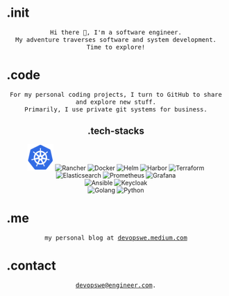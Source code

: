 # .init
<p align="center">
  <samp>
    Hi there 👋, I'm a software engineer. <br>
    My adventure traverses software and system development. <br>
    Time to explore!
  </samp>
</p>


# .code
<p align="center">
  <samp>
    For my personal coding projects, I turn to GitHub to share and explore new stuff. <br>
    Primarily, I use private git systems for business.
  </samp>
</p>


<h2 align="center">.tech-stacks</h2>
<p align="center">
  <!-- Kubernetes -->
  <img src="https://raw.githubusercontent.com/kubernetes/kubernetes/63eb5028ba613003f044f0391912be356e0f1b97/logo/logo_with_border.svg" alt="Kubernetes" width="60" height="60"/>
  <!-- Rancher -->
  <img src="https://www.rancher.com/assets/img/logos/rancher-logo-cow-blue.svg" alt="Rancher" width="60" height="60"/>
  <!-- Docker -->
  <img src="https://www.svgrepo.com/show/349342/docker.svg" alt="Docker" height="60"/>
  <!-- Helm -->
  <img src="https://www.vectorlogo.zone/logos/helmsh/helmsh-icon.svg" alt="Helm" height="60"/>
  <!-- Harbor -->
  <img src="https://www.vectorlogo.zone/logos/goharborio/goharborio-ar21.svg" alt="Harbor" height="60"/>
  <!-- Terraform -->
  <img src="https://www.vectorlogo.zone/logos/terraformio/terraformio-ar21.svg" alt="Terraform" height="60"/>
  <br>
  <!-- ELK -->
  <img src="https://www.vectorlogo.zone/logos/elastic/elastic-icon.svg" alt="Elasticsearch" width="60" height="60"/>
  <!-- Prometheus -->
  <img src="https://www.vectorlogo.zone/logos/prometheusio/prometheusio-ar21.svg" alt="Prometheus" height="60"/>
  <!-- Grafana -->
  <img src="https://www.vectorlogo.zone/logos/grafana/grafana-ar21.svg" alt="Grafana" height="60"/>
  <br>
  <!-- Ansible -->
  <img src="https://www.vectorlogo.zone/logos/ansible/ansible-ar21.svg" alt="Ansible" height="75"/>
  <!-- Keycloak -->
  <img src="https://www.keycloak.org/resources/images/logo.svg" alt="Keycloak" width="120" height="75"/>
  <br>
  <!-- Golang -->
  <img src="https://go.dev/blog/go-brand/Go-Logo/SVG/Go-Logo_LightBlue.svg" alt="Golang" width="90" height="75"/>
  <!-- Python -->
  <img src="https://www.svgrepo.com/show/452091/python.svg" alt="Python" height="60"/>
</p>

# .me
<p align="center">
  <samp>
    my personal blog at 
    <a href="https://devopswe.medium.com/" target="_blank">devopswe.medium.com</a> <br>
  </samp>
</p>

# .contact
<p align="center">
  <samp>
    <a href="mailto:devopswe@engineer.com">devopswe@engineer.com</a>.
  </samp>
</p>
